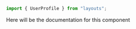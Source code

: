 ```js
import { UserProfile } from "layouts";
```

Here will be the documentation for this component

<!-- PROPS -->
<!-- A propsTable will be rendered here in Storybook -->
